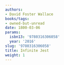 ```yaml
---
authors:
- David Foster Wallace
books/tags:
- owned-but-unread
date: 1800-03-06
params:
  isbn13: '9780316306058'
  year: '2016'
slug: '9780316306058'
title: Infinite Jest
weight: 1
---
```


<!--more-->